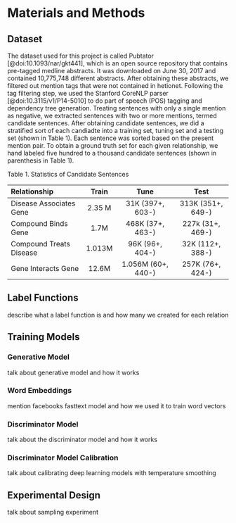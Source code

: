 # Materials and Methods

## Dataset
The dataset used for this project is called Pubtator [@doi:10.1093/nar/gkt441], which is an open source repository that contains pre-tagged medline abstracts.
It was downloaded on June 30, 2017 and contained 10,775,748 different abstracts.
After obtaining these abstracts, we filtered out mention tags that were not contained in hetionet.
Following the tag filtering step, we used the Stanford CoreNLP parser [@doi:10.3115/v1/P14-5010] to do part of speech (POS) tagging and dependency tree generation.
Treating sentences with only a single mention as negative, we extracted sentences with two or more mentions, termed candidate sentences. 
After obtaining candidate sentences, we did a stratified sort of each candiadte into a training set, tuning set and a testing set (shown in Table 1).
Each sentence was sorted based on the present mention pair.
To obtain a ground truth set for each given relationship, we hand labeled five hundred to a thousand candidate sentences (shown in parenthesis in Table 1).

Table 1. Statistics of Candidate Sentences

| Relationship | Train | Tune | Test |
| :--- | :---: | :---: | :---: |
| Disease Associates Gene | 2.35 M |31K (397+, 603-) | 313K (351+, 649-) |
| Compound Binds Gene | 1.7M | 468K (37+, 463-) | 227k (31+, 469-) |
| Compound Treats Disease | 1.013M | 96K (96+, 404-) | 32K (112+, 388-) |
| Gene Interacts Gene | 12.6M | 1.056M (60+, 440-) | 257K (76+, 424-) |

## Label Functions
describe what a label function is and how many we created for each relation

## Training Models
### Generative Model
talk about generative model and how it works
### Word Embeddings
mention facebooks fasttext model and how we used it to train word vectors
### Discriminator Model
talk about the discriminator model and how it works
### Discriminator Model Calibration
talk about calibrating deep learning models with temperature smoothing

## Experimental Design
talk about sampling experiment
